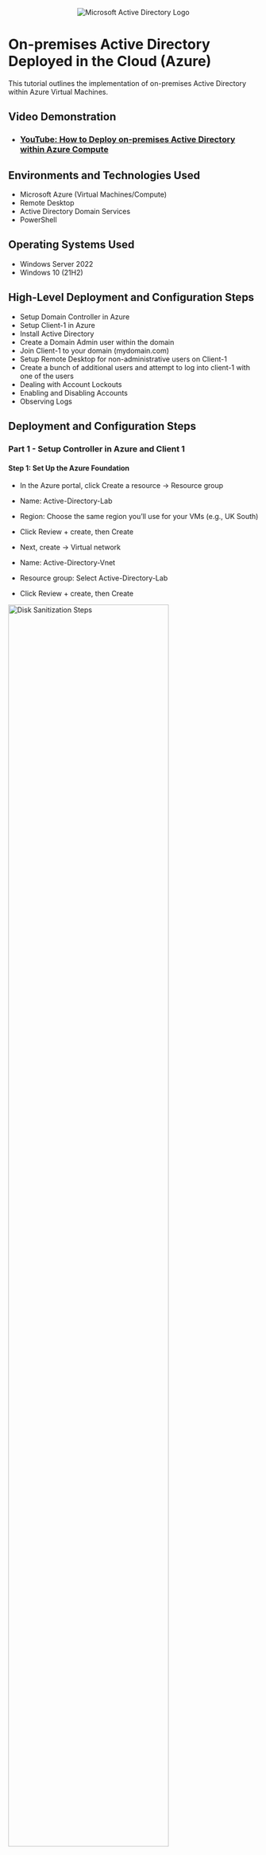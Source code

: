<p align="center">
<img src="https://i.imgur.com/pU5A58S.png" alt="Microsoft Active Directory Logo"/>
</p>

<h1>On-premises Active Directory Deployed in the Cloud (Azure)</h1>
This tutorial outlines the implementation of on-premises Active Directory within Azure Virtual Machines.<br />


<h2>Video Demonstration</h2>

- ### [YouTube: How to Deploy on-premises Active Directory within Azure Compute](https://www.youtube.com)

<h2>Environments and Technologies Used</h2>

- Microsoft Azure (Virtual Machines/Compute)
- Remote Desktop
- Active Directory Domain Services
- PowerShell

<h2>Operating Systems Used </h2>

- Windows Server 2022
- Windows 10 (21H2)

<h2>High-Level Deployment and Configuration Steps</h2>

- Setup Domain Controller in Azure
- Setup Client-1 in Azure
- Install Active Directory
- Create a Domain Admin user within the domain
- Join Client-1 to your domain (mydomain.com)
- Setup Remote Desktop for non-administrative users on Client-1
- Create a bunch of additional users and attempt to log into client-1 with one of the users
- Dealing with Account Lockouts
- Enabling and Disabling Accounts
- Observing Logs






<h2>Deployment and Configuration Steps</h2>

<h3>Part 1 - Setup Controller in Azure and Client 1 </h3>

<p>
<h4>Step 1: Set Up the Azure Foundation</h4>
  
- In the Azure portal, click Create a resource → Resource group

- Name: Active-Directory-Lab

- Region: Choose the same region you’ll use for your VMs (e.g., UK South)

- Click Review + create, then Create

- Next, create → Virtual network

- Name: Active-Directory-Vnet

- Resource group: Select Active-Directory-Lab

- Click Review + create, then Create

</p>

<p>
<img src="https://i.postimg.cc/Y09J9qzD/A-Resource-Group.png" height="80%" width="80%" alt="Disk Sanitization Steps"/>
</p>
<p>
<img src="https://i.postimg.cc/SN8pzjpH/A-Virtual-Network.png" height="80%" width="80%" alt="Disk Sanitization Steps"/>
</p>

<br />

<p>
<h4>Step 2: Deploy the Domain Controller VM (dc-1)</h4>
  
- In the Azure portal, click Create a Virtual machine

- Resource group: Active-Directory-Lab

- VM name: dc-1

- Image: Windows Server 2022 Datacenter (Gen2)

- Size: (choose an appropriate size, e.g., Standard_D2s_v3)

Administrator account:

- Username: labuser

- Password: Cyberman111!

- Windows licensing: Tick Azure Hybrid Benefit (if applicable) or accept the licensing terms

- Networking → Virtual network: Active-Directory-Vnet

- Leave other settings at their defaults, then click Review + create → Create

</p>
<p>
<img src="https://i.postimg.cc/nzJGhRpX/creating-dc1.png" height="80%" width="80%" alt="Disk Sanitization Steps"/>
</p>
<br />

<p>
<h4>
  Step 3: Deploy the Client VM (client-1)
</h4>
 
- Click Create a Virtual machine

- Resource group: Active-Directory-Lab

- VM name: client-1

- Image: Windows 10 Pro, Version 22H2

- Size: (e.g., Standard_B2ms)

Administrator account:

- Username: labuser

- Password: Cyberman111!

- Windows licensing: Tick Azure Hybrid Benefit or accept licensing terms

- Networking → Virtual network: Active-Directory-Vnet

- Click Review + create → Create

- You now have two VMs in the Active-Directory-Lab RG on the Active-Directory-Vnet:

- dc-1 (Windows Server 2022) ready to become your domain controller

- client-1 (Windows 10 Pro) to join your new domain.
</p>
<p>
<img src="https://i.postimg.cc/C5vGJwD8/creating-client-1.png" height="80%" width="80%" alt="Disk Sanitization Steps"/>
</p>

<p>
<h4>
  Step 4: Set Domain Controller’s NIC Private IP address to be static
</h4>

- In the Azure portal, go to Virtual machines and select dc-1

- Under Networking, click Network settings

- Click Network interface / IP configurations

- Select ipconfig1

- Change Assignment from Dynamic to Static, enter your chosen IP (e.g., 10.0.0.4), and click Save

This ensures the domain controller keeps the same private IP address permanently.
</p>
<p>
<img src="https://i.postimg.cc/pT57j1FR/static.png" height="80%" width="80%" alt="Disk Sanitization Steps"/>
</p>

<h4>
  Step 5: Log into DC-1 and disable the Windows Firewall (for testing connectivity)
</h4>

- Open your RDP client and connect to dc-1 using its public IP and the labuser/Cyberman111! credentials

- Once logged in, press Win+R, type wf.msc, and press Enter to open Windows Defender Firewall with Advanced Security

- In the left pane, right-click Windows Defender Firewall with Advanced Security on Local Computer and select Properties

- In the Properties window, for each profile tab (Domain Profile, Private Profile, Public Profile):

- Set Firewall state to Off

- Click Apply

- Click OK to close the dialog—Windows Firewall is now disabled on the domain controller for testing purposes.
</p>
<p>
<img src="https://i.postimg.cc/44DPLQY2/turn-off-firewall.png" height="80%" width="80%" alt="Disk Sanitization Steps"/>
</p>
<br />
